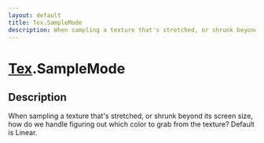 ```yaml
---
layout: default
title: Tex.SampleMode
description: When sampling a texture that's stretched, or shrunk beyond its screen size, how do we handle figuring out which color to grab from the texture? Default is Linear.
---
```

# [Tex]({{site.url}}/Pages/Reference/Tex.html).SampleMode

## Description
When sampling a texture that's stretched, or shrunk beyond its screen size, how do we
handle figuring out which color to grab from the texture? Default is Linear.

